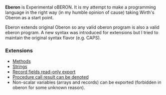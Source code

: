 **Eberon** is Experimental oBERON. It is my attempt to make a programming language in the right way (in my humble opinion of cause) taking Wirth's Oberon as a start point.

Eberon extends original Oberon so any valid oberon program is also a valid eberon program. A new syntax was introduced for extensions but I tried to maintain the original syntax flavor (e.g. CAPS).

### Extensions
* [Methods](/vladfolts/oberonjs/wiki/eberon-methods)
* [Strings](/vladfolts/oberonjs/wiki/eberon-strings)
* [Record fields read-only export](/vladfolts/oberonjs/wiki/eberon-record-fields-read-only-export)
* [Procedure call result can be denoted](/vladfolts/oberonjs/wiki/eberon-procedure-call-result)
* Non-scalar variables (arrays and records) can be exported (forbidden in oberon for some unknown reason).
